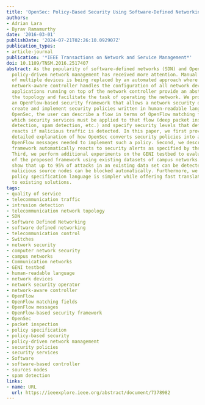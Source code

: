 ```yaml
---
title: 'OpenSec: Policy-Based Security Using Software-Defined Networking'
authors:
- Adrian Lara
- Byrav Ramamurthy
date: '2016-03-01'
publishDate: '2024-07-21T02:26:10.092907Z'
publication_types:
- article-journal
publication: '*IEEE Transactions on Network and Service Management*'
doi: 10.1109/TNSM.2016.2517407
abstract: As the popularity of software-defined networks (SDN) and OpenFlow increases,
  policy-driven network management has received more attention. Manual configuration
  of multiple devices is being replaced by an automated approach where a software-based,
  network-aware controller handles the configuration of all network devices. Software
  applications running on top of the network controller provide an abstraction of
  the topology and facilitate the task of operating the network. We propose OpenSec,
  an OpenFlow-based security framework that allows a network security operator to
  create and implement security policies written in human-readable language. Using
  OpenSec, the user can describe a flow in terms of OpenFlow matching fields, define
  which security services must be applied to that flow (deep packet inspection, intrusion
  detection, spam detection, etc.) and specify security levels that define how OpenSec
  reacts if malicious traffic is detected. In this paper, we first provide a more
  detailed explanation of how OpenSec converts security policies into a series of
  OpenFlow messages needed to implement such a policy. Second, we describe how the
  framework automatically reacts to security alerts as specified by the policies.
  Third, we perform additional experiments on the GENI testbed to evaluate the scalability
  of the proposed framework using existing datasets of campus networks. Our results
  show that up to 95% of attacks in an existing data set can be detected and 99% of
  malicious source nodes can be blocked automatically. Furthermore, we show that our
  policy specification language is simpler while offering fast translation times compared
  to existing solutions.
tags:
- quality of service
- telecommunication traffic
- intrusion detection
- telecommunication network topology
- SDN
- Software Defined Networking
- software defined networking
- telecommunication control
- Switches
- network security
- computer network security
- campus networks
- Communication networks
- GENI testbed
- human-readable language
- network devices
- network security operator
- network-aware controller
- OpenFlow
- OpenFlow matching fields
- OpenFlow messages
- OpenFlow-based security framework
- OpenSec
- packet inspection
- policy specification
- policy-based security
- policy-driven network management
- security policies
- security services
- Software
- software-based controller
- sources nodes
- spam detection
links:
- name: URL
  url: https://ieeexplore.ieee.org/abstract/document/7378982
---
```

